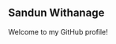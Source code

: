 ## Sandun Withanage
Welcome to my GitHub profile!

<!--

push for main branch

in terminal,
git clone https://github.com/SandunWithanage/SandunWithanage.git (link from repostery)
pwd (path)
ls

code SandunWithanage (open vs code of repostery)

git ststus
(git diff)
git add README.md
git commit -m "Update README.md with a welcome message"
git push or push -u origin main


can create branches form gitHub and terminal/githubdeckstop/soursetree localy(this not visible untill push branch)



**SandunWithanage/SandunWithanage** is a ✨ _special_ ✨ repository because its `README.md` (this file) appears on your GitHub profile.

Here are some ideas to get you started:

- 🔭 I’m currently working on ...
- 🌱 I’m currently learning ...
- 👯 I’m looking to collaborate on ...
- 🤔 I’m looking for help with ...
- 💬 Ask me about ...
- 📫 How to reach me: ...
- 😄 Pronouns: ...
- ⚡ Fun fact: ...
-->
